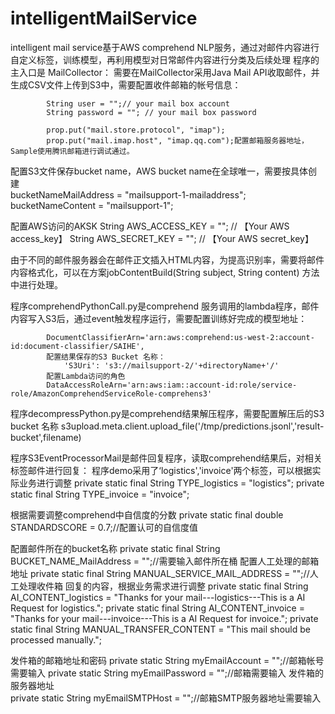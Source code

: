 # intelligentMailService
intelligent mail service基于AWS comprehend NLP服务，通过对邮件内容进行自定义标签，训练模型，再利用模型对日常邮件内容进行分类及后续处理
程序的主入口是 MailCollector：
需要在MailCollector采用Java Mail API收取邮件，并生成CSV文件上传到S3中，需要配置收件邮箱的帐号信息：


            String user = "";// your mail box account
            String password = ""; // your mail box password
            
            prop.put("mail.store.protocol", "imap");
            prop.put("mail.imap.host", "imap.qq.com");配置邮箱服务器地址，Sample使用腾讯邮箱进行调试通过。

配置S3文件保存bucket name，AWS bucket name在全球唯一，需要按具体创建          
            bucketNameMailAddress = "mailsupport-1-mailaddress";
            bucketNameContent = "mailsupport-1";
    
    
配置AWS访问的AKSK
        String AWS_ACCESS_KEY = ""; // 【Your AWS access_key】
        String AWS_SECRET_KEY = ""; // 【Your AWS secret_key】
        
        
由于不同的邮件服务器会在邮件正文插入HTML内容，为提高识别率，需要将邮件内容格式化，可以在方案jobContentBuild(String subject, String content) 方法中进行处理。

程序comprehendPythonCall.py是comprehend 服务调用的lambda程序，邮件内容写入S3后，通过event触发程序运行，需要配置训练好完成的模型地址：

            DocumentClassifierArn='arn:aws:comprehend:us-west-2:account-id:document-classifier/SAIHE',
            配置结果保存的S3 Bucket 名称：
                'S3Uri': 's3://mailsupport-2/'+directoryName+'/'
            配置Lambda访问的角色
            DataAccessRoleArn='arn:aws:iam::account-id:role/service-role/AmazonComprehendServiceRole-comprehens3'
            
程序decompressPython.py是comprehend结果解压程序，需要配置解压后的S3 bucket 名称
            s3upload.meta.client.upload_file('/tmp/predictions.jsonl','result-bucket',filename)
            
程序S3EventProcessorMail是邮件回复程序，读取comprehend结果后，对相关标签邮件进行回复：
程序demo采用了‘logistics','invoice'两个标签，可以根据实际业务进行调整
    private static final String TYPE_logistics = "logistics";
    private static final String TYPE_invoice = "invoice";

根据需要调整comprehend中自信度的分数
    private static final double STANDARDSCORE = 0.7;//配置认可的自信度值

配置邮件所在的bucket名称
    private static final String BUCKET_NAME_MailAddress = "";//需要输入邮件所在桶
配置人工处理的邮箱地址
    private static final String MANUAL_SERVICE_MAIL_ADDRESS = "";//人工处理收件箱
回复的内容，根据业务需求进行调整
    private static final String AI_CONTENT_logistics = "Thanks for your mail---logistics---This is a AI Request for logistics.";
    private static final String AI_CONTENT_invoice = "Thanks for your mail---invoice---This is a AI Request for invoice.";
    private static final String MANUAL_TRANSFER_CONTENT = "This mail should be processed manually.";

发件箱的邮箱地址和密码
    private static String myEmailAccount = "";//邮箱帐号需要输入
    private static String myEmailPassword = "";//邮箱需要输入
发件箱的服务器地址    
    private static String myEmailSMTPHost = "";//邮箱SMTP服务器地址需要输入







            




        
        
